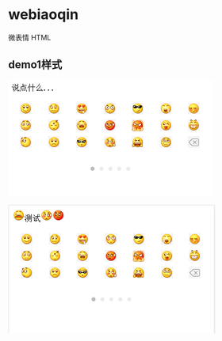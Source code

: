 # webiaoqin
微表情 HTML


## demo1样式
![Alt text](https://raw.githubusercontent.com/ss7247/webiaoqin/master/images/demo1.png)


![Alt text](https://raw.githubusercontent.com/ss7247/webiaoqin/master/images/demo2.png)
